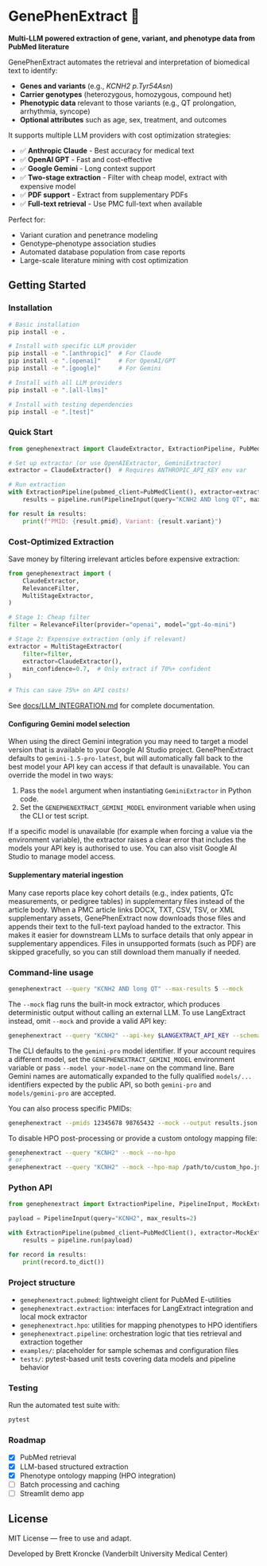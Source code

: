 # GenePhenExtract 🧬

**Multi-LLM powered extraction of gene, variant, and phenotype data from PubMed literature**

GenePhenExtract automates the retrieval and interpretation of biomedical text to identify:

- **Genes and variants** (e.g., *KCNH2 p.Tyr54Asn*)
- **Carrier genotypes** (heterozygous, homozygous, compound het)
- **Phenotypic data** relevant to those variants (e.g., QT prolongation, arrhythmia, syncope)
- **Optional attributes** such as age, sex, treatment, and outcomes

It supports multiple LLM providers with cost optimization strategies:

- ✅ **Anthropic Claude** - Best accuracy for medical text
- ✅ **OpenAI GPT** - Fast and cost-effective
- ✅ **Google Gemini** - Long context support
- ✅ **Two-stage extraction** - Filter with cheap model, extract with expensive model
- ✅ **PDF support** - Extract from supplementary PDFs
- ✅ **Full-text retrieval** - Use PMC full-text when available

Perfect for:

- Variant curation and penetrance modeling
- Genotype–phenotype association studies
- Automated database population from case reports
- Large-scale literature mining with cost optimization

## Getting Started

### Installation

```bash
# Basic installation
pip install -e .

# Install with specific LLM provider
pip install -e ".[anthropic]"  # For Claude
pip install -e ".[openai]"     # For OpenAI/GPT
pip install -e ".[google]"     # For Gemini

# Install with all LLM providers
pip install -e ".[all-llms]"

# Install with testing dependencies
pip install -e ".[test]"
```

### Quick Start

```python
from genephenextract import ClaudeExtractor, ExtractionPipeline, PubMedClient, PipelineInput

# Set up extractor (or use OpenAIExtractor, GeminiExtractor)
extractor = ClaudeExtractor()  # Requires ANTHROPIC_API_KEY env var

# Run extraction
with ExtractionPipeline(pubmed_client=PubMedClient(), extractor=extractor) as pipeline:
    results = pipeline.run(PipelineInput(query="KCNH2 AND long QT", max_results=5))

for result in results:
    print(f"PMID: {result.pmid}, Variant: {result.variant}")
```

### Cost-Optimized Extraction

Save money by filtering irrelevant articles before expensive extraction:

```python
from genephenextract import (
    ClaudeExtractor,
    RelevanceFilter,
    MultiStageExtractor,
)

# Stage 1: Cheap filter
filter = RelevanceFilter(provider="openai", model="gpt-4o-mini")

# Stage 2: Expensive extraction (only if relevant)
extractor = MultiStageExtractor(
    filter=filter,
    extractor=ClaudeExtractor(),
    min_confidence=0.7,  # Only extract if 70%+ confident
)

# This can save 75%+ on API costs!
```

See [docs/LLM_INTEGRATION.md](docs/LLM_INTEGRATION.md) for complete documentation.

#### Configuring Gemini model selection

When using the direct Gemini integration you may need to target a model version that is available to your
Google AI Studio project. GenePhenExtract defaults to `gemini-1.5-pro-latest`, but will automatically fall back to
the best model your API key can access if that default is unavailable. You can override the model in two ways:

1. Pass the `model` argument when instantiating `GeminiExtractor` in Python code.
2. Set the `GENEPHENEXTRACT_GEMINI_MODEL` environment variable when using the CLI or test script.

If a specific model is unavailable (for example when forcing a value via the environment variable), the extractor
raises a clear error that includes the models your API key is authorised to use. You can also visit Google AI Studio
to manage model access.

#### Supplementary material ingestion

Many case reports place key cohort details (e.g., index patients, QTc measurements, or pedigree tables) in
supplementary files instead of the article body. When a PMC article links DOCX, TXT, CSV, TSV, or XML
supplementary assets, GenePhenExtract now downloads those files and appends their text to the full-text payload
handed to the extractor. This makes it easier for downstream LLMs to surface details that only appear in
supplementary appendices. Files in unsupported formats (such as PDF) are skipped gracefully, so you can still
download them manually if needed.

### Command-line usage

```bash
genephenextract --query "KCNH2 AND long QT" --max-results 5 --mock
```

The `--mock` flag runs the built-in mock extractor, which produces deterministic output without calling an external LLM. To use LangExtract instead, omit `--mock` and provide a valid API key:

```bash
genephenextract --query "KCNH2" --api-key $LANGEXTRACT_API_KEY --schema examples/schema.json
```

The CLI defaults to the `gemini-pro` model identifier. If your account requires a
different model, set the `GENEPHENEXTRACT_GEMINI_MODEL` environment variable or
pass `--model your-model-name` on the command line. Bare Gemini names are
automatically expanded to the fully qualified `models/...` identifiers expected
by the public API, so both `gemini-pro` and `models/gemini-pro` are accepted.

You can also process specific PMIDs:

```bash
genephenextract --pmids 12345678 98765432 --mock --output results.json
```

To disable HPO post-processing or provide a custom ontology mapping file:

```bash
genephenextract --query "KCNH2" --mock --no-hpo
# or
genephenextract --query "KCNH2" --mock --hpo-map /path/to/custom_hpo.json
```

### Python API

```python
from genephenextract import ExtractionPipeline, PipelineInput, MockExtractor, PubMedClient

payload = PipelineInput(query="KCNH2", max_results=2)

with ExtractionPipeline(pubmed_client=PubMedClient(), extractor=MockExtractor()) as pipeline:
    results = pipeline.run(payload)

for record in results:
    print(record.to_dict())
```

### Project structure

- `genephenextract.pubmed`: lightweight client for PubMed E-utilities
- `genephenextract.extraction`: interfaces for LangExtract integration and local mock extractor
- `genephenextract.hpo`: utilities for mapping phenotypes to HPO identifiers
- `genephenextract.pipeline`: orchestration logic that ties retrieval and extraction together
- `examples/`: placeholder for sample schemas and configuration files
- `tests/`: pytest-based unit tests covering data models and pipeline behavior

### Testing

Run the automated test suite with:

```bash
pytest
```

### Roadmap

- [x] PubMed retrieval
- [x] LLM-based structured extraction
- [x] Phenotype ontology mapping (HPO integration)
- [ ] Batch processing and caching
- [ ] Streamlit demo app

## License

MIT License — free to use and adapt.

Developed by Brett Kroncke (Vanderbilt University Medical Center)
